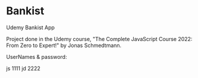 # Bankist
Udemy Bankist App

Project done in the Udemy course, "The Complete JavaScript Course 2022: From Zero to Expert!" by Jonas Schmedtmann.

UserNames & password:

js 1111
jd 2222

